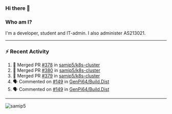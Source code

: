 ### Hi there 👋

### Who am I?
I'm a developer, student and IT-admin. I also administer AS213021.

---
### :zap: Recent Activity
<!--START_SECTION:activity-->
1. 🎉 Merged PR [#378](https://github.com/samip5/k8s-cluster/pull/378) in [samip5/k8s-cluster](https://github.com/samip5/k8s-cluster)
2. 🎉 Merged PR [#380](https://github.com/samip5/k8s-cluster/pull/380) in [samip5/k8s-cluster](https://github.com/samip5/k8s-cluster)
3. 🎉 Merged PR [#379](https://github.com/samip5/k8s-cluster/pull/379) in [samip5/k8s-cluster](https://github.com/samip5/k8s-cluster)
4. 🗣 Commented on [#149](https://github.com/GenPi64/Build.Dist/issues/149) in [GenPi64/Build.Dist](https://github.com/GenPi64/Build.Dist)
5. 🗣 Commented on [#149](https://github.com/GenPi64/Build.Dist/issues/149) in [GenPi64/Build.Dist](https://github.com/GenPi64/Build.Dist)
<!--END_SECTION:activity-->
---

<img align="center" src="https://github-readme-stats.vercel.app/api?username=samip5&show_icons=true" alt="samip5" />
